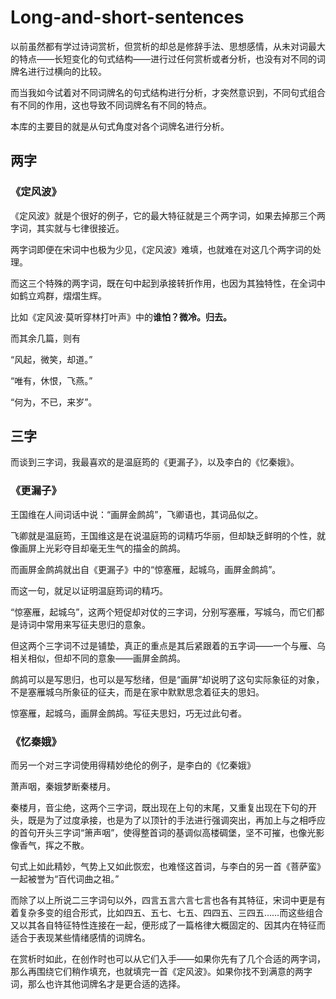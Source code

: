 # Long-and-short-sentences
以前虽然都有学过诗词赏析，但赏析的却总是修辞手法、思想感情，从未对词最大的特点——长短变化的句式结构——进行过任何赏析或者分析，也没有对不同的词牌名进行过横向的比较。

而当我如今试着对不同词牌名的句式结构进行分析，才突然意识到，不同句式组合有不同的作用，这也导致不同词牌名有不同的特点。

本库的主要目的就是从句式角度对各个词牌名进行分析。 

## 两字
### 《定风波》

《定风波》就是个很好的例子，它的最大特征就是三个两字词，如果去掉那三个两字词，其实就与七律很接近。

两字词即便在宋词中也极为少见，《定风波》难填，也就难在对这几个两字词的处理。

而这三个特殊的两字词，既在句中起到承接转折作用，也因为其独特性，在全词中如鹤立鸡群，熠熠生辉。

比如《定风波·莫听穿林打叶声》中的**谁怕？微冷。归去。**

而其余几篇，则有

“风起，微笑，却道。”

“唯有，休恨，飞燕。”

“何为，不已，来岁”。

## 三字
而谈到三字词，我最喜欢的是温庭筠的《更漏子》，以及李白的《忆秦娥》。

### 《更漏子》

王国维在人间词话中说：“画屏金鹧鸪”，飞卿语也，其词品似之。

飞卿就是温庭筠，王国维这是在说温庭筠的词精巧华丽，但却缺乏鲜明的个性，就像画屏上光彩夺目却毫无生气的描金的鹧鸪。

而画屏金鹧鸪就出自《更漏子》中的“惊塞雁，起城乌，画屏金鹧鸪”。

而这一句，就足以证明温庭筠词的精巧。

“惊塞雁，起城乌”，这两个短促却对仗的三字词，分别写塞雁，写城乌，而它们都是诗词中常用来写征夫思归的意象。

但这两个三字词不过是铺垫，真正的重点是其后紧跟着的五字词——一个与雁、乌相关相似，但却不同的意象——画屏金鹧鸪。

鹧鸪可以是写思归，也可以是写愁绪，但是“画屏”却说明了这句实际象征的对象，不是塞雁城乌所象征的征夫，而是在家中默默思念着征夫的思妇。

惊塞雁，起城乌，画屏金鹧鸪。写征夫思妇，巧无过此句者。

### 《忆秦娥》

而另一个对三字词使用得精妙绝伦的例子，是李白的《忆秦娥》

萧声咽，秦娥梦断秦楼月。

秦楼月，音尘绝，这两个三字词，既出现在上句的末尾，又重复出现在下句的开头，既是为了过度承接，也是为了以顶针的手法进行强调突出，再加上与之相呼应的首句开头三字词“箫声咽”，使得整首词的基调似高楼碉堡，坚不可摧，也像光影像香气，挥之不散。

句式上如此精妙，气势上又如此恢宏，也难怪这首词，与李白的另一首《菩萨蛮》一起被誉为“百代词曲之祖。”

而除了以上所说二三字词句以外，四言五言六言七言也各有其特征，宋词中更是有着复杂多变的组合形式，比如四五、五七、七五、四四五、三四五……而这些组合又以其各自特征特性连接在一起，便形成了一篇格律大概固定的、因其内在特征而适合于表现某些情绪感情的词牌名。


在赏析时如此，在创作时也可以从它们入手——如果你先有了几个合适的两字词，那么再围绕它们稍作填充，也就填完一首《定风波》。如果你找不到满意的两字词，那么也许其他词牌名才是更合适的选择。
